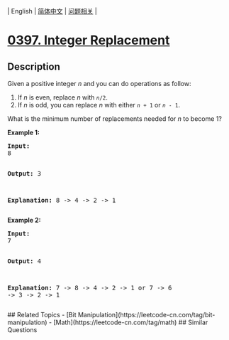 
| English | [简体中文](README.md) | [问题相关](QUESTION.md) |
# [0397. Integer Replacement](https://leetcode-cn.com/problems/integer-replacement/)
## Description
<p>
Given a positive integer <i>n</i> and you can do operations as follow:
</p>

<p>
<ol>
<li>If <i>n</i> is even, replace <i>n</i> with <code><i>n</i>/2</code>.</li>
<li>If <i>n</i> is odd, you can replace <i>n</i> with either <code><i>n</i> + 1</code> or <code><i>n</i> - 1</code>.</li>
</ol>
</p>

<p>
What is the minimum number of replacements needed for <i>n</i> to become 1?
</p>

</p>

<p><b>Example 1:</b>
<pre>
<b>Input:</b>
8

<b>Output:</b>
3

<b>Explanation:</b>
8 -> 4 -> 2 -> 1
</pre>
</p>

<p><b>Example 2:</b>
<pre>
<b>Input:</b>
7

<b>Output:</b>
4

<b>Explanation:</b>
7 -> 8 -> 4 -> 2 -> 1
or
7 -> 6 -> 3 -> 2 -> 1
</pre>
</p>
## Related Topics
- [Bit Manipulation](https://leetcode-cn.com/tag/bit-manipulation)
- [Math](https://leetcode-cn.com/tag/math)
## Similar Questions

